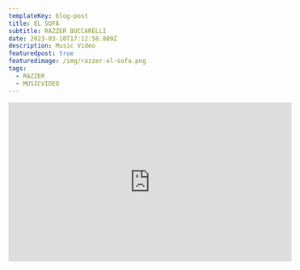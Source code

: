 ```yaml
---
templateKey: blog-post
title: EL SOFÁ
subtitle: RAZZER BUCCARELLI
date: 2023-03-10T17:12:58.809Z
description: Music Video
featuredpost: true
featuredimage: /img/razzer-el-sofa.png
tags:
  - RAZZER
  - MUSICVIDEO
---
```

<iframe width="560" height="315" src="https://www.youtube.com/embed/cWsymgP6XHg" title="YouTube video player" frameborder="0" allow="accelerometer; autoplay; clipboard-write; encrypted-media; gyroscope; picture-in-picture; web-share" allowfullscreen></iframe>